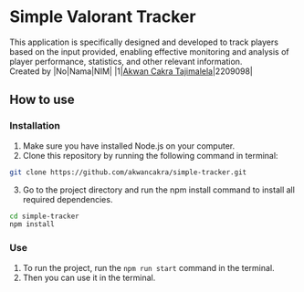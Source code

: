 # Simple Valorant Tracker

This application is specifically designed and developed to track players based on the input provided, enabling effective monitoring and analysis of player performance, statistics, and other relevant information.
<br>Created by 
|No|Nama|NIM|
|1|<a href="https://instagram.com/akwancakra/" target="_blank">Akwan Cakra Tajimalela</a>|2209098|

## How to use

### Installation
1. Make sure you have installed Node.js on your computer.
2. Clone this repository by running the following command in terminal:
```bash
git clone https://github.com/akwancakra/simple-tracker.git
```
3. Go to the project directory and run the npm install command to install all required dependencies.
```bash
cd simple-tracker
npm install
```

### Use
1. To run the project, run the `npm run start` command in the terminal.
2. Then you can use it in the terminal.

